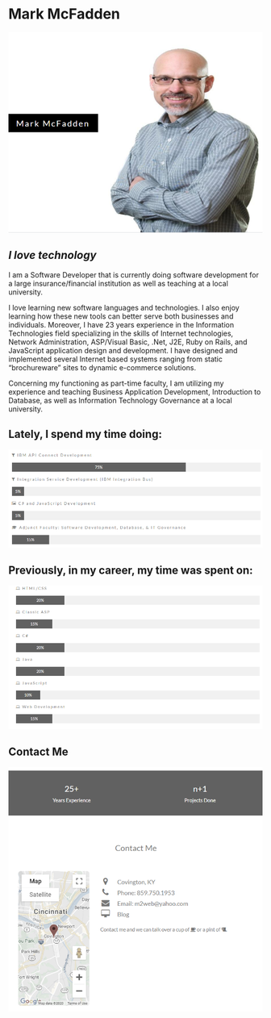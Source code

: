 # Mark McFadden

![](.//images/meGithub.png)

## *I love technology*

I am a Software Developer that is currently doing software development
for a large insurance/financial institution as well as teaching at a
local university.

I love learning new software languages and technologies. I also enjoy
learning how these new tools can better serve both businesses and
individuals. Moreover, I have 23 years experience in the Information
Technologies field specializing in the skills of Internet technologies,
Network Administration, ASP/Visual Basic, .Net, J2E, Ruby on Rails, and
JavaScript application design and development. I have designed and
implemented several Internet based systems ranging from static
“brochureware” sites to dynamic e-commerce solutions.

Concerning my functioning as part-time faculty, I am utilizing my
experience and teaching Business Application Development, Introduction
to Database, as well as Information Technology Governance at a local
university.

## Lately, I spend my time doing:
![](.//images/latelyGithub.png)

## Previously, in my career, my time was spent on:
![](.//images/previouslyGithub.png)

## Contact Me
![](.//images/contactGithub.png)